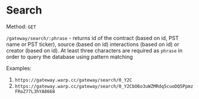 # Search

Method: `GET`

`/gateway/search/:phrase` - returns id of the contract (based on id, PST name or PST ticker), source (based on id) interactions (based on id) or creator (based on id). At least three characters are required as `phrase` in order to query the database using pattern matching

Examples:

1. `https://gateway.warp.cc/gateway/search/0_Y2C`
2. `https://gateway.warp.cc/gateway/search/0_Y2CbO6o3uWZMRdq5cuoDQ5PpmzFRoZ77L3hYA8668`